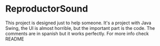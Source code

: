 # ReproductorSound
This project is designed just to help someone. It's a project with Java Swing, the UI is almost horrible, but the important part is the code. The comments are in spanish but it works perfectly. For more info check README
